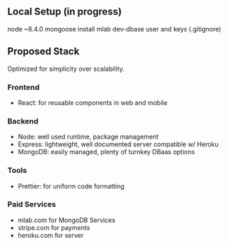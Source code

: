 ## Local Setup (in progress)
node ~8.4.0
mongoose install
mlab dev-dbase user and keys (.gitignore)





## Proposed Stack

Optimized for simplicity over scalability.

### Frontend
- React: for reusable components in web and mobile

### Backend
- Node: well used runtime, package management
- Express: lightweight, well documented server compatible w/ Heroku
- MongoDB: easily managed, plenty of turnkey DBaas options

### Tools
- Prettier: for uniform code formatting

### Paid Services
- mlab.com for MongoDB Services
- stripe.com for payments
- heroku.com for server

